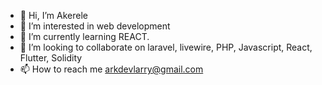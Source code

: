 - 👋 Hi, I’m Akerele
- 👀 I’m interested in web development
- 🌱 I’m currently learning REACT.
- 💞️ I’m looking to collaborate on laravel, livewire, PHP, Javascript, React, Flutter, Solidity
- 📫 How to reach me arkdevlarry@gmail.com

<!---
ArkDevLarry/ArkDevLarry is a ✨ special ✨ repository because its `README.md` (this file) appears on your GitHub profile.
You can click the Preview link to take a look at your changes.
--->
